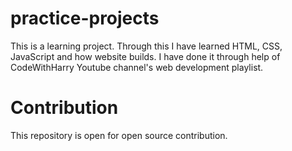 # practice-projects

This is a learning project.
Through this I have learned HTML, CSS, JavaScript and how website builds.
I have done it through help of CodeWithHarry Youtube channel's web development playlist.

# Contribution
This repository is open for open source contribution. 
